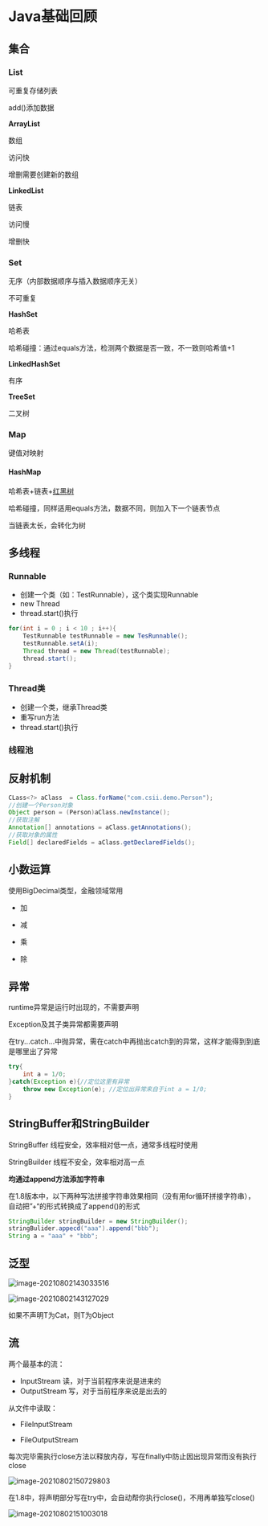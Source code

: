 # Java基础回顾

## 集合

###  List

可重复存储列表

add()添加数据

**ArrayList**

数组

访问快

增删需要创建新的数组

**LinkedList**

链表

访问慢

增删快

### Set

无序（内部数据顺序与插入数据顺序无关）

不可重复

**HashSet**

哈希表

哈希碰撞：通过equals方法，检测两个数据是否一致，不一致则哈希值+1

**LinkedHashSet**

有序

**TreeSet**

二叉树

### Map

键值对映射

#### HashMap 

哈希表+链表+<u>红黑树</u>

哈希碰撞，同样适用equals方法，数据不同，则加入下一个链表节点

当链表太长，会转化为树





## 多线程

### Runnable

- 创建一个类（如：TestRunnable），这个类实现Runnable
- new Thread
- thread.start()执行

```java
for(int i = 0 ; i < 10 ; i++){
    TestRunnable testRunnable = new TesRunnable();
    testRunnable.setA(i);
    Thread thread = new Thread(testRunnable);
    thread.start();
}
```



### Thread类

- 创建一个类，继承Thread类
- 重写run方法
- thread.start()执行



### 线程池





## 反射机制

```java
CLass<?> aClass  = Class.forName("com.csii.demo.Person");
//创建一个Person对象
Object person = (Person)aClass.newInstance();
//获取注解
Annotation[] annotations = aClass.getAnnotations();
//获取对象的属性
Field[] declaredFields = aClass.getDeclaredFields();
```





## 小数运算

使用BigDecimal类型，金融领域常用

* 加

* 减

* 乘

* 除





## 异常

runtime异常是运行时出现的，不需要声明

Exception及其子类异常都需要声明

在try...catch...中抛异常，需在catch中再抛出catch到的异常，这样才能得到到底是哪里出了异常

```java
try{
    int a = 1/0;
}catch(Exception e){//定位这里有异常
    throw new Exception(e); //定位出异常来自于int a = 1/0;
}
```



## StringBuffer和StringBuilder

StringBuffer  线程安全，效率相对低一点，通常多线程时使用

StringBuilder  线程不安全，效率相对高一点

**均通过append方法添加字符串**

在1.8版本中，以下两种写法拼接字符串效果相同（没有用for循环拼接字符串），自动把”+“的形式转换成了append()的形式

```java
StringBuilder stringBuilder = new StringBuilder();
stringBulider.appecd("aaa").append("bbb");
String a = "aaa" + "bbb";
```



## 泛型

![image-20210802143033516](C:\Users\金文浩\AppData\Roaming\Typora\typora-user-images\image-20210802143033516.png)

![image-20210802143127029](C:\Users\金文浩\AppData\Roaming\Typora\typora-user-images\image-20210802143127029.png)

如果不声明T为Cat，则T为Object



## 流

两个最基本的流：

* InputStream  读，对于当前程序来说是进来的
* OutputStream  写，对于当前程序来说是出去的

从文件中读取：

* FileInputStream  

* FileOutputStream  

每次完毕需执行close方法以释放内存，写在finally中防止因出现异常而没有执行close

![image-20210802150729803](C:\Users\金文浩\AppData\Roaming\Typora\typora-user-images\image-20210802150729803.png)

在1.8中，将声明部分写在try中，会自动帮你执行close()，不用再单独写close()

![image-20210802151003018](C:\Users\金文浩\AppData\Roaming\Typora\typora-user-images\image-20210802151003018.png)







